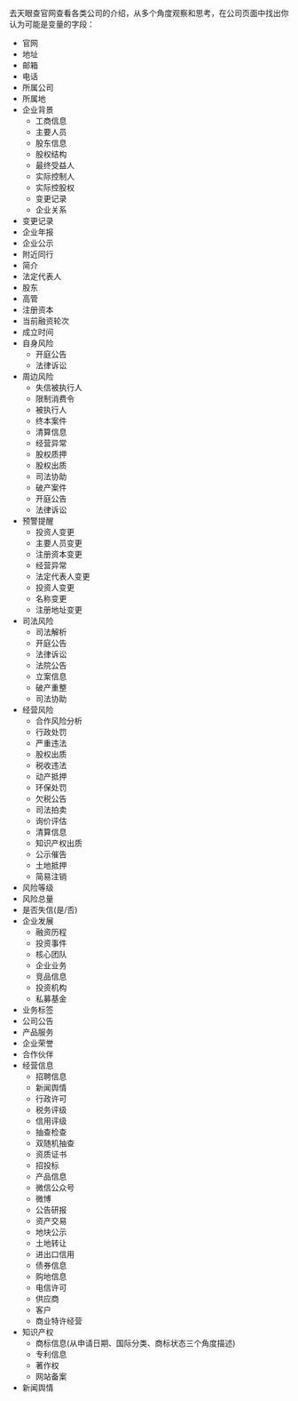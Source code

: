 去天眼查官网查看各类公司的介绍，从多个角度观察和思考，在公司页面中找出你认为可能是变量的字段：

- 官网
- 地址
- 邮箱
- 电话
- 所属公司
- 所属地
- 企业背景
	- 工商信息
	- 主要人员
	- 股东信息
	- 股权结构
	- 最终受益人
	- 实际控制人
	- 实际控股权
	- 变更记录
	- 企业关系
- 变更记录
- 企业年报
- 企业公示
- 附近同行
- 简介
- 法定代表人
- 股东
- 高管
- 注册资本
- 当前融资轮次
- 成立时间
- 自身风险
	- 开庭公告
	- 法律诉讼
- 周边风险
	- 失信被执行人
	- 限制消费令
	- 被执行人
	- 终本案件
	- 清算信息
	- 经营异常
	- 股权质押
	- 股权出质
	- 司法协助
	- 破产案件
	- 开庭公告
	- 法律诉讼
- 预警提醒
	- 投资人变更
	- 主要人员变更
	- 注册资本变更
	- 经营异常
	- 法定代表人变更
	- 投资人变更
	- 名称变更
	- 注册地址变更
- 司法风险
	- 司法解析
	- 开庭公告
	- 法律诉讼
	- 法院公告
	- 立案信息
	- 破产重整
	- 司法协助
- 经营风险
	- 合作风险分析
	- 行政处罚
	- 严重违法
	- 股权出质
	- 税收违法
	- 动产抵押
	- 环保处罚
	- 欠税公告
	- 司法拍卖
	- 询价评估
	- 清算信息
	- 知识产权出质
	- 公示催告
	- 土地抵押
	- 简易注销
- 风险等级
- 风险总量
- 是否失信(是/否)
- 企业发展
	- 融资历程
	- 投资事件
	- 核心团队
	- 企业业务
	- 竞品信息
	- 投资机构
	- 私募基金
- 业务标签
- 公司公告
- 产品服务
- 企业荣誉
- 合作伙伴
- 经营信息
	- 招聘信息
	- 新闻舆情
	- 行政许可
	- 税务评级
	- 信用评级
	- 抽查检查
	- 双随机抽查
	- 资质证书
	- 招投标
	- 产品信息
	- 微信公众号
	- 微博
	- 公告研报
	- 资产交易
	- 地块公示
	- 土地转让
	- 进出口信用
	- 债券信息
	- 购地信息
	- 电信许可
	- 供应商
	- 客户
	- 商业特许经营
- 知识产权
	- 商标信息(从申请日期、国际分类、商标状态三个角度描述)
	- 专利信息
	- 著作权
	- 网站备案
- 新闻舆情
